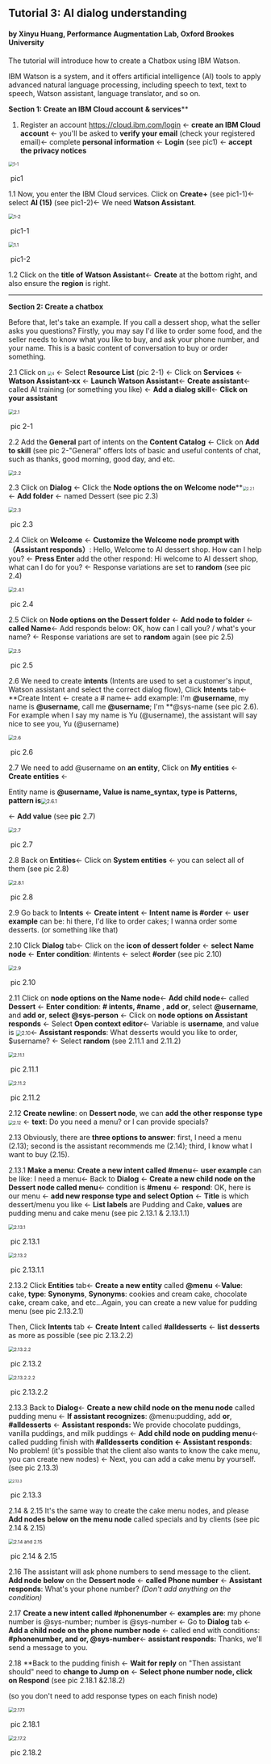 ## **Tutorial 3: AI dialog understanding**

#### by Xinyu Huang, Performance Augmentation Lab, Oxford Brookes University

The tutorial will introduce how to create a Chatbox using IBM Watson.

IBM Watson is a system, and it offers artificial intelligence (AI) tools to apply advanced natural language processing, including  speech to text, text to speech, Watson assistant, language translator, and so on.  



**Section 1: Create an IBM Cloud account** **& services****

1. Register an account https://cloud.ibm.com/login <- **create an IBM Cloud account** <- you'll be asked to **verify your email** (check your registered email)<- complete **personal information** <- **Login** (see pic1) <- **accept the privacy notices**

<img src="E:\PhD-2\Russia\Lesson\Pic\1-1.PNG" alt="1-1" style="zoom:60%;" />

​                                                                                   pic1   

1.1 Now, you enter the IBM Cloud services. Click on **Create+** (see pic1-1)<- select **AI (15)** (see pic1-2)<- We need **Watson Assistant**. 

<img src="E:\PhD-2\Russia\Lesson\Pic\1-2.png" alt="1-2" style="zoom:67%;" />

​                                                                           pic1-1

<img src="E:\PhD-2\Russia\Lesson\Pic\1.1.jpg" alt="1.1" style="zoom:67%;" />

​                                                                                      pic1-2

1.2 Click on the **title of Watson Assistant**<- **Create** at the bottom right, and also ensure the **region** is right.

****

**Section 2: Create a chatbox**

Before that, let's take an example. If you call a dessert shop, what the seller asks you questions?  Firstly, you may say I'd like to order some food, and the seller needs to know what you like to buy, and ask your phone number, and your name. This is a basic content of conversation to buy or order something. 



2.1 Click on <img src="E:\PhD-2\Russia\Lesson\Pic\4.JPG" alt="4" style="zoom:50%;" /> <- Select **Resource List** (pic 2-1) <- Click on **Services** <-**Watson Assistant-xx** <- **Launch Watson Assistant**<- **Create assistant**<- called AI training (or something you like) <- **Add a dialog skill**<- **Click on your assistant** 

<img src="E:\PhD-2\Russia\Lesson\Pic\2.1.png" alt="2.1" style="zoom:67%;" />

​                                                                                      pic 2-1

2.2 Add the **General** part of intents on the **Content Catalog**  <- Click on **Add to skill** (see pic 2-"General" offers lots of basic and useful contents of chat, such as thanks, good morning, good day, and etc. 

<img src="E:\PhD-2\Russia\Lesson\Pic\2.2.png" alt="2.2" style="zoom:67%;" />



2.3 Click on **Dialog** <- Click the **Node options  the on Welcome node****<img src="E:\PhD-2\Russia\Lesson\Pic\2.2.1.png" alt="2.2.1" style="zoom:50%;" /> <- **Add folder** <- named Dessert (see pic 2.3)

<img src="E:\PhD-2\Russia\Lesson\Pic\2.3.png" alt="2.3" style="zoom:67%;" />

​                                                                               pic 2.3

2.4 Click on **Welcome** <-  **Customize the Welcome node prompt with （Assistant responds）**: Hello, Welcome to AI dessert shop. How can I help you? <- **Press Enter** add the other respond: Hi welcome to AI dessert shop, what can I do for you? <- Response variations are set to **random** (see pic 2.4)

<img src="E:\PhD-2\Russia\Lesson\Pic\2.4.1.png" alt="2.4.1" style="zoom:67%;" />

​                                                                                   pic 2.4

2.5 Click on **Node options on the Dessert folder** <- **Add node to folder**  <- **called Name**<- Add responds below: OK, how can I call you? / what's your name? <- Response variations are set to **random** again (see pic 2.5)

<img src="E:\PhD-2\Russia\Lesson\Pic\2.5.png" alt="2.5" style="zoom:67%;" />

​                                                                                        pic 2.5

 2.6 We need to create **intents** (Intents are used to set a customer's input, Watson assistant and select the correct dialog flow), Click **Intents** tab<- **Create Intent <- create a # name<- add example: I'm **@username**, my name is **@username**, call me **@username**; I'm **@sys-name (see pic 2.6). For example when I say my name is Yu (@username), the assistant will say nice to see you, Yu (@username)

<img src="E:\PhD-2\Russia\Lesson\Pic\2.6.png" alt="2.6" style="zoom:67%;" />

​                                                                                 pic 2.6 

2.7  We need to add @username on **an entity**, Click on **My entities** <- **Create entities** <- 

Entity name is **@username, Value is name_syntax, type is Patterns, pattern is**<img src="E:\PhD-2\Russia\Lesson\Pic\2.6.1.JPG" alt="2.6.1" style="zoom:70%;" />

<- **Add value** (see **pic** 2.7)

<img src="E:\PhD-2\Russia\Lesson\Pic\2.7.png" alt="2.7" style="zoom:67%;" />

​                                                                                   pic 2.7

2.8 Back on **Entities**<- Click on **System entities** <- you can select all of them (see pic 2.8)

<img src="E:\PhD-2\Russia\Lesson\Pic\2.8.1.png" alt="2.8.1" style="zoom:67%;" />

​                                                                                 pic 2.8

2.9 Go back to **Intents** <- **Create intent** <- **Intent name is #order** <- **user example** can be: hi there, I'd like to order cakes; I wanna order some desserts. (or something like that)

2.10 Click **Dialog** tab<- Click on the **icon of dessert folder** <- **select Name node** <- **Enter condition**: #intents <- select **#order** (see pic 2.10)

<img src="E:\PhD-2\Russia\Lesson\Pic\2.9.png" alt="2.9" style="zoom:67%;" />

​                                                                   pic 2.10

2.11 Click on **node options on the Name node**<- **Add child node**<- called **Dessert** <- **Enter condition**: **# intents, #name** , **add or**, select **@username**, and **add or**, **select @sys-person** <- Click on **node options on Assistant responds** <- Select **Open context editor**<- Variable is **username**, and value is <img src="E:\PhD-2\Russia\Lesson\Pic\2.10.png" alt="2.10" style="zoom:70%;" /><- **Assistant responds**: What desserts would you like to order, $username? <- Select **random** (see 2.11.1 and 2.11.2)

<img src="E:\PhD-2\Russia\Lesson\Pic\2.11.1.png" alt="2.11.1" style="zoom:67%;" />

​                                                                         pic 2.11.1

<img src="E:\PhD-2\Russia\Lesson\Pic\2.11.2.png" alt="2.11.2" style="zoom:67%;" />

​                                                                            pic 2.11.2

2.12 **Create newline**: on **Dessert node**, we can **add the other response type**<img src="E:\PhD-2\Russia\Lesson\Pic\2.12.png" alt="2.12" style="zoom:60%;" /> <- **text**: Do you need a menu? or I can provide specials?

2.13 Obviously, there are **three options to answer**: first, I need a menu (2.13); second is the assistant recommends me (2.14); third, I know what I want to buy (2.15). 

2.13.1 **Make a menu**: **Create a new intent called #menu**<- **user example** can be like: I need a menu<- Back to **Dialog** <- **Create a new child node on the Dessert node called menu**<- condition is  **#menu** <- **respond**: OK, here is our menu <- **add new response type and select Option** <- **Title** is which dessert/menu you like <- **List labels** are Pudding and Cake, **values** are pudding menu and cake menu  (see pic 2.13.1 & 2.13.1.1)

<img src="E:\PhD-2\Russia\Lesson\Pic\2.13.1.png" alt="2.13.1" style="zoom:67%;" />

​                                                                         pic 2.13.1

<img src="E:\PhD-2\Russia\Lesson\Pic\2.13.2.png" alt="2.13.2" style="zoom:67%;" />

​                                                                                   pic 2.13.1.1

2.13.2 Click **Entities** tab<- **Create a new entity** called **@menu** <-**Value**: cake, **type**: **Synonyms**, **Synonyms**: cookies and cream cake, chocolate cake, cream cake, and etc...Again, you can create a new value for pudding menu (see pic 2.13.2.1) 

Then,  Click **Intents** tab <- **Create Intent** called **#alldesserts** <- **list desserts** as more as possible (see pic 2.13.2.2)

<img src="E:\PhD-2\Russia\Lesson\Pic\2.13.2.2.png" alt="2.13.2.2" style="zoom:67%;" />

​                                                                        pic 2.13.2

<img src="E:\PhD-2\Russia\Lesson\Pic\2.13.2.2.2.png" alt="2.13.2.2.2" style="zoom:67%;" />

​                                                                         pic 2.13.2.2



2.13.3 Back to **Dialog**<- **Create a new child node on the menu node** called pudding menu <- **If assistant recognizes**: @menu:pudding, add **or**, **#alldesserts** <- **Assistant responds:** We provide chocolate puddings, vanilla puddings, and milk puddings <- **Add child node on pudding menu**<- called pudding finish with **#alldesserts** **condition <- Assistant responds**: No problem! (it's possible that the client also wants to know the cake menu, you can create new nodes) <- Next, you can add a cake menu by yourself. (see pic 2.13.3)

<img src="E:\PhD-2\Russia\Lesson\Pic\2.13.3.png" alt="2.13.3" style="zoom:50%;" />

​                                                                                     pic 2.13.3

2.14 & 2.15 It's the same way to create the cake menu nodes, and please **Add nodes below** **on the menu node** called specials and by clients (see pic 2.14 & 2.15)

<img src="E:\PhD-2\Russia\Lesson\Pic\2.14 and 2.15.png" alt="2.14 and 2.15" style="zoom:67%;" />

​                                                                            pic 2.14 & 2.15

2.16 The assistant will ask phone numbers to send message to the client. **Add node below** on the **Dessert node** <- **called Phone number** <- **Assistant responds**: What's your phone number?  *(Don't add anything on the condition)*

2.17 **Create a new intent called #phonenumber** <- **examples are**: my phone number is @sys-number; number is @sys-number <- Go to **Dialog** tab <- **Add a child node on the phone number node** <- called end with conditions: **#phonenumber, and or, @sys-number**<- **assistant responds:** Thanks, we'll send a message to you.  

2.18 **Back to the pudding finish <- **Wait for reply** on "Then assistant should" need to **change to Jump on** <- **Select phone number node, click on Respond** (see pic 2.18.1 &2.18.2)

(so you don't need to add response types on each finish node)

<img src="E:\PhD-2\Russia\Lesson\Pic\2.17.1.png" alt="2.17.1" style="zoom:67%;" />

​                                                                              pic 2.18.1 

<img src="E:\PhD-2\Russia\Lesson\Pic\2.17.2.png" alt="2.17.2" style="zoom:67%;" />

​                                                                        pic 2.18.2







